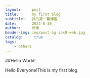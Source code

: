 ```yaml
---
layout:     post
title:      my first blog
subtitle:   我的第一篇博客
date:       2023-8-30
author:     世维
header-img: img/post-bg-ios9-web.jpg
catalog: 	 true
tags:
    - others
---
```


##Hello World!

Hello Everyone!This is my first blog.
